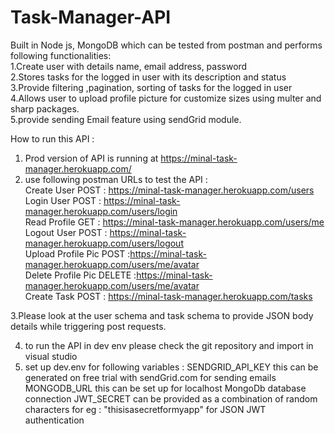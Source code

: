 # Task-Manager-API
Built in Node js, MongoDB which can be tested from postman and performs following functionalities: <br />
1.Create user with details name, email address, password <br />
2.Stores tasks for the logged in user with its description and status <br />
3.Provide filtering ,pagination, sorting of tasks for the logged in user <br />
4.Allows user to upload profile picture for customize sizes using multer and sharp packages. <br />
5.provide sending Email feature using sendGrid module. <br />

How to run this API :
1. Prod version of API is running at https://minal-task-manager.herokuapp.com/ <br />
2. use following postman URLs to test the API : <br />
Create User POST :  https://minal-task-manager.herokuapp.com/users <br />
Login User POST : https://minal-task-manager.herokuapp.com/users/login <br />
Read Profile GET : https://minal-task-manager.herokuapp.com/users/me <br />
Logout User POST : https://minal-task-manager.herokuapp.com/users/logout <br />
Upload Profile Pic POST :https://minal-task-manager.herokuapp.com/users/me/avatar <br />
Delete Profile Pic DELETE :https://minal-task-manager.herokuapp.com/users/me/avatar <br />
Create Task POST : https://minal-task-manager.herokuapp.com/tasks <br />

3.Please look at the user schema and task schema to provide JSON body details while triggering post requests.

4. to run the API in dev env please check the git repository and import in visual studio
5. set up dev.env for following variables :
SENDGRID_API_KEY this can be generated on free trial with sendGrid.com for sending emails
MONGODB_URL this can be set up for localhost MongoDb database connection
JWT_SECRET can be provided as a combination of random characters for eg : "thisisasecretformyapp" for JSON JWT authentication





